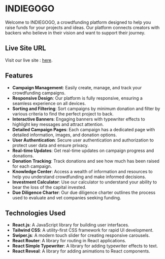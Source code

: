 # INDIEGOGO

Welcome to INDIEGOGO, a crowdfunding platform designed to help you raise funds for your projects and ideas. Our platform connects creators with backers who believe in their vision and want to support their journey.

## Live Site URL

Visit our live site : [here](https://lambent-ganache-6cd4af.netlify.app/).

## Features

- **Campaign Management**: Easily create, manage, and track your crowdfunding campaigns.
- **Responsive Design**: Our platform is fully responsive, ensuring a seamless experience on all devices.
- **Sorting and Filtering**: Sort campaigns by minimum donation and filter by various criteria to find the perfect project to back.
- **Interactive Banners**: Engaging banners with typewriter effects to highlight key messages and attract attention.
- **Detailed Campaign Pages**: Each campaign has a dedicated page with detailed information, images, and donation options.
- **User Authentication**: Secure user authentication and authorization to protect user data and ensure privacy.
- **Real-time Updates**: Get real-time updates on campaign progress and donations.
- **Donation Tracking**: Track donations and see how much has been raised for each campaign.
- **Knowledge Center**: Access a wealth of information and resources to help you understand crowdfunding and make informed decisions.
- **Investment Calculator**: Use our calculator to understand your ability to bear the loss of the capital invested.
- **Due Diligence Charter**: Our due diligence charter outlines the process used to evaluate and vet companies seeking funding.

## Technologies Used

- **React.js**: A JavaScript library for building user interfaces.
- **Tailwind CSS**: A utility-first CSS framework for rapid UI development.
- **Swiper.js**: A modern touch slider for creating responsive carousels.
- **React Router**: A library for routing in React applications.
- **React Simple Typewriter**: A library for adding typewriter effects to text.
- **React Reveal**: A library for adding animations to React components.
